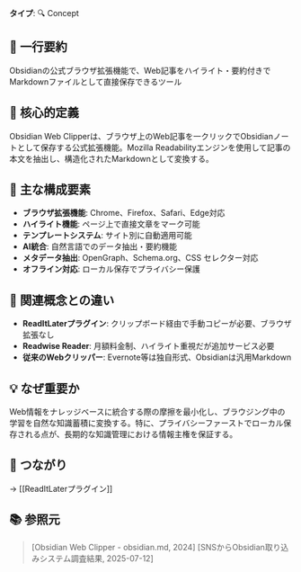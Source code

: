 **タイプ**: 🔍 Concept

## 📝 一行要約
Obsidianの公式ブラウザ拡張機能で、Web記事をハイライト・要約付きでMarkdownファイルとして直接保存できるツール

## 🎯 核心的定義
Obsidian Web Clipperは、ブラウザ上のWeb記事を一クリックでObsidianノートとして保存する公式拡張機能。Mozilla Readabilityエンジンを使用して記事の本文を抽出し、構造化されたMarkdownとして変換する。

## 🌟 主な構成要素
- **ブラウザ拡張機能**: Chrome、Firefox、Safari、Edge対応
- **ハイライト機能**: ページ上で直接文章をマーク可能
- **テンプレートシステム**: サイト別に自動適用可能
- **AI統合**: 自然言語でのデータ抽出・要約機能
- **メタデータ抽出**: OpenGraph、Schema.org、CSS セレクター対応
- **オフライン対応**: ローカル保存でプライバシー保護

## 🔄 関連概念との違い
- **ReadItLaterプラグイン**: クリップボード経由で手動コピーが必要、ブラウザ拡張なし
- **Readwise Reader**: 月額料金制、ハイライト重視だが追加サービス必要
- **従来のWebクリッパー**: Evernote等は独自形式、Obsidianは汎用Markdown

## 💡 なぜ重要か
Web情報をナレッジベースに統合する際の摩擦を最小化し、ブラウジング中の学習を自然な知識蓄積に変換する。特に、プライバシーファーストでローカル保存される点が、長期的な知識管理における情報主権を保証する。

## 🔗 つながり
→ [[ReadItLaterプラグイン]]

## 📚 参照元
> [Obsidian Web Clipper - obsidian.md, 2024]
> [SNSからObsidian取り込みシステム調査結果, 2025-07-12]